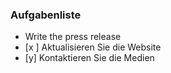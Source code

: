### Aufgabenliste

-  Write the press release
- [x ] Aktualisieren Sie die Website
- [y] Kontaktieren Sie die Medien
